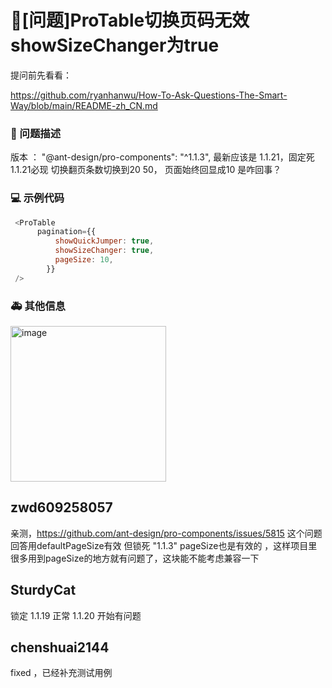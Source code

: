 # 🧐[问题]ProTable切换页码无效showSizeChanger为true

提问前先看看：

https://github.com/ryanhanwu/How-To-Ask-Questions-The-Smart-Way/blob/main/README-zh_CN.md

### 🧐 问题描述

版本 ： "@ant-design/pro-components": "^1.1.3", 最新应该是 1.1.21，固定死1.1.21必现
切换翻页条数切换到20 50， 页面始终回显成10 是咋回事？

### 💻 示例代码

```Javascript
 <ProTable
      pagination={{
          showQuickJumper: true,
          showSizeChanger: true,
          pageSize: 10,
        }}
 />
```

### 🚑 其他信息

<img width="249" alt="image" src="https://user-images.githubusercontent.com/8108601/187841623-843d3690-2f16-468d-bfa2-0ca0f5791f56.png">

## zwd609258057

亲测，https://github.com/ant-design/pro-components/issues/5815 这个问题回答用defaultPageSize有效
但锁死 "1.1.3" pageSize也是有效的 ，这样项目里很多用到pageSize的地方就有问题了，这块能不能考虑兼容一下

## SturdyCat

锁定 1.1.19 正常 1.1.20 开始有问题

## chenshuai2144

fixed ，已经补充测试用例

